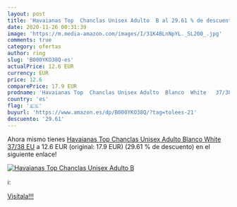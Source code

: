 ```yaml
---
layout: post
title: 'Havaianas Top  Chanclas Unisex Adulto  B al 29.61 % de descuento'
date: 2020-11-26 00:31:39
image: 'https://m.media-amazon.com/images/I/31K4BLnNpYL._SL200_.jpg'
comments: true
category: ofertas
author: ring
slug: 'B000YKO38Q-es'
actualPrice: 12.6 EUR
currency: EUR
price: 12.6
comparePrice: 17.9 EUR
prodname: 'Havaianas Top  Chanclas Unisex Adulto  Blanco  White   37/38 EU'
country: 'es'
flag: '🇪🇸'
buyurl: 'https://www.amazon.es/dp/B000YKO38Q/?tag=tolees-21'
descuento: '29.61'
---
```


Ahora mismo tienes [Havaianas Top  Chanclas Unisex Adulto  Blanco  White   37/38 EU](https://www.amazon.es/dp/B000YKO38Q/?tag=tolees-21) a 12.6 EUR (original: 17.9 EUR) (29.61 %  de descuento) en el siguiente enlace!

[![Havaianas Top  Chanclas Unisex Adulto  B](https://m.media-amazon.com/images/I/31K4BLnNpYL._SL200_.jpg)](https://www.amazon.es/dp/B000YKO38Q/?tag=tolees-21)

ℹ️:


[Visítala!!!](https://www.amazon.es/dp/B000YKO38Q/?tag=tolees-21)
